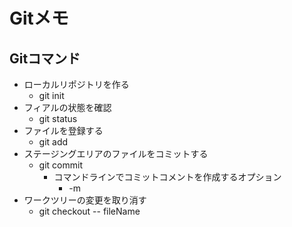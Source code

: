 # Gitメモ
## Gitコマンド

- ローカルリポジトリを作る
  - git init
- フィアルの状態を確認
  - git status
- ファイルを登録する
  - git add
- ステージングエリアのファイルをコミットする
  - git commit
    - コマンドラインでコミットコメントを作成するオプション
      - -m
- ワークツリーの変更を取り消す
  - git checkout -- fileName